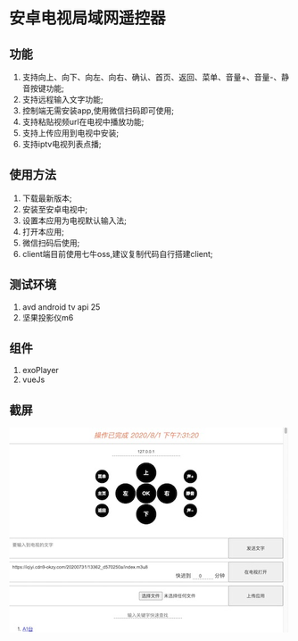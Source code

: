 # 安卓电视局域网遥控器   

## 功能  

1.  支持向上、向下、向左、向右、确认、首页、返回、菜单、音量+、音量-、静音按键功能;  
1.  支持远程输入文字功能;    
1.  控制端无需安装app,使用微信扫码即可使用;   
1.  支持粘贴视频url在电视中播放功能;   
1.  支持上传应用到电视中安装;   
1.  支持iptv电视列表点播;   

## 使用方法   
1.  下载最新版本;    
1.  安装至安卓电视中;   
1.  设置本应用为电视默认输入法;  
1.  打开本应用;  
1.  微信扫码后使用;  
1.  client端目前使用七牛oss,建议复制代码自行搭建client;  

## 测试环境   
1.  avd android tv api 25  
1.  坚果投影仪m6  

## 组件  
1. exoPlayer  
1. vueJs   

  
## 截屏      

![控制端截图](screen.jpg) 

